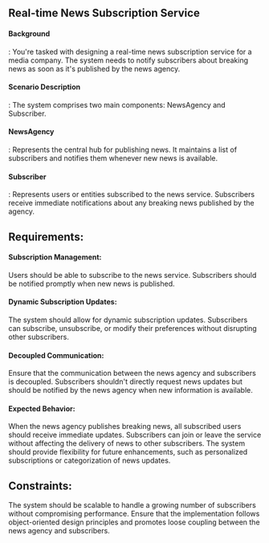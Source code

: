 <h2>Real-time News Subscription Service</h2>

<h4>Background</h4>: You're tasked with designing a real-time news subscription service for a media company. The system needs to notify subscribers about breaking news as soon as it's published by the news agency.

<h4>Scenario Description</h4>: The system comprises two main components: NewsAgency and Subscriber.

<h4>NewsAgency</h4>: Represents the central hub for publishing news. It maintains a list of subscribers and notifies them whenever new news is available.

<h4>Subscriber</h4>: Represents users or entities subscribed to the news service. Subscribers receive immediate notifications about any breaking news published by the agency.

<h2>Requirements:</h2>

<h4>Subscription Management:</h4>Users should be able to subscribe to the news service.
Subscribers should be notified promptly when new news is published.

<h4>Dynamic Subscription Updates:</h4>The system should allow for dynamic subscription updates. Subscribers can subscribe, unsubscribe, or modify their preferences without disrupting other subscribers.

<h4>Decoupled Communication:</h4>Ensure that the communication between the news agency and subscribers is decoupled. Subscribers shouldn't directly request news updates but should be notified by the news agency when new information is available.

<h4>Expected Behavior:</h4>When the news agency publishes breaking news, all subscribed users should receive immediate updates.
Subscribers can join or leave the service without affecting the delivery of news to other subscribers.
The system should provide flexibility for future enhancements, such as personalized subscriptions or categorization of news updates.

<h2>Constraints:</h2>
The system should be scalable to handle a growing number of subscribers without compromising performance.
Ensure that the implementation follows object-oriented design principles and promotes loose coupling between the news agency and subscribers.
